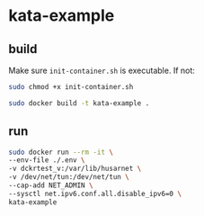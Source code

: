 # kata-example



## build

Make sure `init-container.sh` is executable. If not:
```bash
sudo chmod +x init-container.sh
```

```bash
sudo docker build -t kata-example .
```

## run

```bash
sudo docker run --rm -it \
--env-file ./.env \
-v dckrtest_v:/var/lib/husarnet \
-v /dev/net/tun:/dev/net/tun \
--cap-add NET_ADMIN \
--sysctl net.ipv6.conf.all.disable_ipv6=0 \
kata-example
```